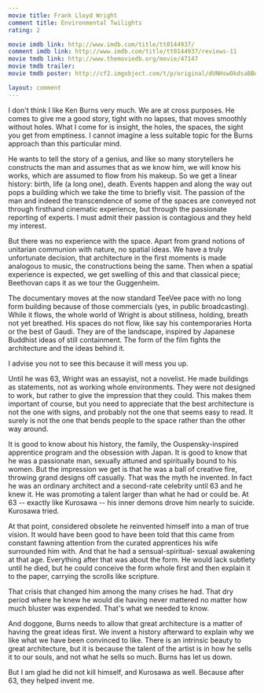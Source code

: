```yaml
---
movie title: Frank Lloyd Wright
comment title: Environmental Twilights
rating: 2

movie imdb link: http://www.imdb.com/title/tt0144937/
comment imdb link: http://www.imdb.com/title/tt0144937/reviews-11
movie tmdb link: http://www.themoviedb.org/movie/47147
movie tmdb trailer: 
movie tmdb poster: http://cf2.imgobject.com/t/p/original/dUNHswOkdsaBBoOA33RapBVGuuD.jpg

layout: comment
---
```


I don't think I like Ken Burns very much. We are at cross purposes. He comes to give me a good story, tight with no lapses, that moves smoothly without holes. What I come for is insight, the holes, the spaces, the sight you get from emptiness. I cannot imagine a less suitable topic for the Burns approach than this particular mind.

He wants to tell the story of a genius, and like so many storytellers he constructs the man and assumes that as we know him, we will know his works, which are assumed to flow from his makeup. So we get a linear history: birth, life (a long one), death. Events happen and along the way out pops a building which we take the time to briefly visit. The passion of the man and indeed the transcendence of some of the spaces are conveyed not through firsthand cinematic experience, but through the passionate reporting of experts. I must admit their passion is contagious and they held my interest. 

But there was no experience with the space. Apart from grand notions of unitarian communion with nature, no spatial ideas. We have a truly unfortunate decision, that architecture in the first moments is made analogous to music, the constructions being the same. Then when a spatial experience is expected, we get swelling of this and that classical piece; Beethovan caps it as we tour the Guggenheim. 

The documentary moves at the now standard TeeVee pace with no long form building because of those commercials (yes, in public broadcasting). While it flows, the whole world of Wright is about stillness, holding, breath not yet breathed. His spaces do not flow, like say his contemporaries Horta or the best of Gaudi. They are of the landscape, inspired by Japanese Buddhist ideas of still containment. The form of the film fights the architecture and the ideas behind it.

I advise you not to see this because it will mess you up. 

Until he was 63, Wright was an essayist, not a novelist. He made buildings as statements, not as working whole environments. They were not designed to work, but rather to give the impression that they could. This makes them important of course, but you need to appreciate that the best architecture is not the one with signs, and probably not the one that seems easy to read. It surely is not the one that bends people to the space rather than the other way around.

It is good to know about his history, the family, the Ouspensky-inspired apprentice program and the obsession with Japan. It is good to know that he was a passionate man, sexually attuned and spiritually bound to his women. But the impression we get is that he was a ball of creative fire, throwing grand designs off casually. That was the myth he invented. In fact he was an ordinary architect and a second-rate celebrity until 63 and he knew it. He was promoting a talent larger than what he had or could be. At 63 -- exactly like Kurosawa -- his inner demons drove him nearly to suicide. Kurosawa tried.

At that point, considered obsolete he reinvented himself into a man of true vision. It would have been good to have been told that this came from constant fawning attention from the curated apprentices his wife surrounded him with. And that he had a sensual-spiritual- sexual awakening at that age. Everything after that was about the form. He would lack subtlety until he died, but he could conceive the form whole first and then explain it to the paper, carrying the scrolls like scripture.

That crisis that changed him among the many crises he had. That dry period where he knew he would die having never mattered no matter how much bluster was expended. That's what we needed to know.

And doggone, Burns needs to allow that great architecture is a matter of having the great ideas first. We invent a history afterward to explain why we like what we have been convinced to like. There is an intrinsic beauty to great architecture, but it is because the talent of the artist is in how he sells it to our souls, and not what he sells so much. Burns has let us down.

But I am glad he did not kill himself, and Kurosawa as well. Because after 63, they helped invent me.
